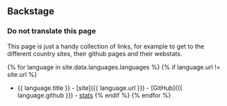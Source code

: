 ## Backstage

### Do not translate this page ###

This page is just a handy collection of links, for example to get to the different country sites, their github pages and their webstats.

{% for language in site.data.languages.languages %}
{% if language.url != site.url %}
* {{ language.title }} - [site]({{ language.url }}) - [GitHub]({{ language.github }}) - [stats](language.stats)
{% endif %}
{% endfor %}